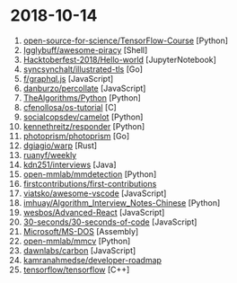 # 2018-10-14

1. [open-source-for-science/TensorFlow-Course](https://github.com/open-source-for-science/TensorFlow-Course "Simple and ready-to-use tutorials for TensorFlow") [Python]
2. [Igglybuff/awesome-piracy](https://github.com/Igglybuff/awesome-piracy "A curated list of awesome warez and piracy links") [Shell]
3. [Hacktoberfest-2018/Hello-world](https://github.com/Hacktoberfest-2018/Hello-world "Add any Program in any language you like or add a hello world Program ❣️ if you like give us ⭐️") [JupyterNotebook]
4. [syncsynchalt/illustrated-tls](https://github.com/syncsynchalt/illustrated-tls "The Illustrated TLS Connection: Every byte explained") [Go]
5. [f/graphql.js](https://github.com/f/graphql.js "A Simple and Isomorphic GraphQL Client for JavaScript") [JavaScript]
6. [danburzo/percollate](https://github.com/danburzo/percollate "🌐 → 📖 A command-line tool to grab web pages as beautifully formatted PDFs") [JavaScript]
7. [TheAlgorithms/Python](https://github.com/TheAlgorithms/Python "All Algorithms implemented in Python") [Python]
8. [cfenollosa/os-tutorial](https://github.com/cfenollosa/os-tutorial "How to create an OS from scratch") [C]
9. [socialcopsdev/camelot](https://github.com/socialcopsdev/camelot "Camelot: PDF Table Extraction for Humans") [Python]
10. [kennethreitz/responder](https://github.com/kennethreitz/responder "a familiar HTTP Service Framework for Python") [Python]
11. [photoprism/photoprism](https://github.com/photoprism/photoprism "Personal photo management powered by Go and Google TensorFlow") [Go]
12. [dgiagio/warp](https://github.com/dgiagio/warp "Create self-contained single binary applications") [Rust]
13. [ruanyf/weekly](https://github.com/ruanyf/weekly "技术分享周刊，每周五发布") 
14. [kdn251/interviews](https://github.com/kdn251/interviews "Everything you need to know to get the job.") [Java]
15. [open-mmlab/mmdetection](https://github.com/open-mmlab/mmdetection "Open MMLab Detection Toolbox") [Python]
16. [firstcontributions/first-contributions](https://github.com/firstcontributions/first-contributions "🚀✨ Help beginners to contribute to open source projects") 
17. [viatsko/awesome-vscode](https://github.com/viatsko/awesome-vscode "🎨 A curated list of delightful VS Code packages and resources.") [JavaScript]
18. [imhuay/Algorithm_Interview_Notes-Chinese](https://github.com/imhuay/Algorithm_Interview_Notes-Chinese "2018/2019/校招/春招/秋招/算法/机器学习(Machine Learning)/深度学习(Deep Learning)/自然语言处理(NLP)/C/C++/Python/面试笔记") [Python]
19. [wesbos/Advanced-React](https://github.com/wesbos/Advanced-React "Starter Files and Solutions for Full Stack Advanced React and GraphQL") [JavaScript]
20. [30-seconds/30-seconds-of-code](https://github.com/30-seconds/30-seconds-of-code "Curated collection of useful JavaScript snippets that you can understand in 30 seconds or less.") [JavaScript]
21. [Microsoft/MS-DOS](https://github.com/Microsoft/MS-DOS "The original sources of MS-DOS 1.25 and 2.0, for reference purposes") [Assembly]
22. [open-mmlab/mmcv](https://github.com/open-mmlab/mmcv "Open MMLab Computer Vision Foundation") [Python]
23. [dawnlabs/carbon](https://github.com/dawnlabs/carbon "🎨 Create and share beautiful images of your source code") [JavaScript]
24. [kamranahmedse/developer-roadmap](https://github.com/kamranahmedse/developer-roadmap "Roadmap to becoming a web developer in 2018") 
25. [tensorflow/tensorflow](https://github.com/tensorflow/tensorflow "An Open Source Machine Learning Framework for Everyone") [C++]
